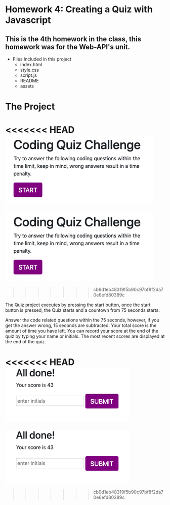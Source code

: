 # Homework 4: Creating a Quiz with Javascript

This is the 4th homework in the class, this homework was for the Web-API's unit. 
--
* Files Included in this project
    * index.html
    * style.css
    * script.js
    * README 
    * assets


# The Project

<<<<<<< HEAD
<img src="assets/quiz1.png">
=======


<img src="assets/quiz1.png">


>>>>>>> cb9d1eb48319f5b90c97bf8f2da70e6efd80389c

The Quiz project executes by pressing the start button, once the start button is pressed, the Quiz starts and a countown from 75 seconds starts.

Answer the code related questions within the 75 seconds, however, if you get the answer wrong, 15 seconds are subtracted.  Your total score is the amount of time you have left.   You can record your score at the end of the quiz by typing your name or initials.  The most recent scores are displayed at the end of the quiz. 

<<<<<<< HEAD
<img src="assets/quiz2.png">
=======


<img src="assets/quiz2.png">

>>>>>>> cb9d1eb48319f5b90c97bf8f2da70e6efd80389c
